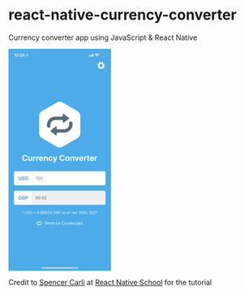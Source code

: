 # react-native-currency-converter
Currency converter app using JavaScript & React Native

<img src="https://raw.githubusercontent.com/ericbilaver/react-native-currency-converter/main/screenshot_app.PNG" width="40%" height="40%" style="vertical-align:middle">

Credit to [Spencer Carli](https://github.com/spencercarli) at [React Native School](https://www.reactnativeschool.com) for the tutorial
